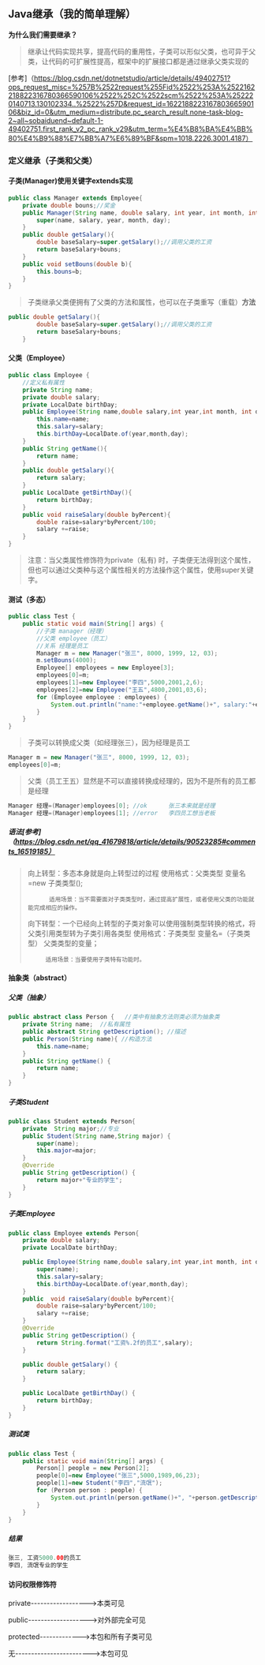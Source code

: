 ## Java继承（我的简单理解）







**为什么我们需要继承？**

> 继承让代码实现共享，提高代码的重用性，子类可以形似父类，也可异于父类，让代码的可扩展性提高，框架中的扩展接口都是通过继承父类实现的

[参考]（https://blog.csdn.net/dotnetstudio/article/details/49402751?ops_request_misc=%257B%2522request%255Fid%2522%253A%2522162218822316780366590106%2522%252C%2522scm%2522%253A%252220140713.130102334..%2522%257D&request_id=162218822316780366590106&biz_id=0&utm_medium=distribute.pc_search_result.none-task-blog-2~all~sobaiduend~default-1-49402751.first_rank_v2_pc_rank_v29&utm_term=%E4%B8%BA%E4%BB%80%E4%B9%88%E7%BB%A7%E6%89%BF&spm=1018.2226.3001.4187）



### 定义继承（子类和父类）

#### 子类(Manager)使用关键字extends实现

```java
public class Manager extends Employee{
    private double bouns;//奖金
    public Manager(String name, double salary, int year, int month, int day) {
        super(name, salary, year, month, day);
    }
    public double getSalary(){
        double baseSalary=super.getSalary();//调用父类的工资
        return baseSalary+bouns;
    }
    public void setBouns(double b){
        this.bouns=b;
    }
}
```

> 子类继承父类便拥有了父类的方法和属性，也可以在子类重写（重载）**方法**

```java
public double getSalary(){
        double baseSalary=super.getSalary();//调用父类的工资
        return baseSalary+bouns;
    }
```

#### 父类（Employee）

```java
public class Employee {
    //定义私有属性
    private String name;
    private double salary;
    private LocalDate birthDay;
    public Employee(String name,double salary,int year,int month, int day){
        this.name=name;
        this.salary=salary;
        this.birthDay=LocalDate.of(year,month,day);
    }
    public String getName(){
        return name;
    }
    public double getSalary(){
        return salary;
    }
    public LocalDate getBirthDay(){
        return birthDay;
    }
    public void raiseSalary(double byPercent){
        double raise=salary*byPercent/100;
        salary +=raise;
    }
}
```

> 注意：当父类属性修饰符为private（私有) 时，子类便无法得到这个属性，但也可以通过父类种与这个属性相关的方法操作这个属性，使用super关键字。

#### 测试（多态）

```java
public class Test {
    public static void main(String[] args) {
        //子类 manager（经理）
        //父类 employee（员工）
        //关系 经理是员工
        Manager m = new Manager("张三", 8000, 1999, 12, 03);
        m.setBouns(4000);
        Employee[] employees = new Employee[3];
        employees[0]=m;
        employees[1]=new Employee("李四",5000,2001,2,6);
        employees[2]=new Employee("王五",4800,2001,03,6);
        for (Employee employee : employees) {
            System.out.println("name:"+employee.getName()+", salary:"+employee.getSalary()+", birthDay:"+employee.getBirthDay());
        }
    }
}
```

> 子类可以转换成父类（如经理张三），因为经理是员工

```java
Manager m = new Manager("张三", 8000, 1999, 12, 03);
employees[0]=m;
```

> 父类（员工王五）显然是不可以直接转换成经理的，因为不是所有的员工都是经理

```java
Manager 经理=(Manager)employees[0]; //ok      张三本来就是经理
Manager 经理=(Manager)employees[1]; //error   李四员工想当老板
```

##### 语法[参考]（https://blog.csdn.net/qq_41679818/article/details/90523285#comments_16519185）

> 向上转型：多态本身就是向上转型过的过程
>  使用格式：父类类型 变量名=new 子类类型();
>
>           适用场景：当不需要面对子类类型时，通过提高扩展性，或者使用父类的功能就能完成相应的操作。
>
> 向下转型：一个已经向上转型的子类对象可以使用强制类型转换的格式，将父类引用类型转为子类引用各类型
>           使用格式：子类类型 变量名=（子类类型） 父类类型的变量；
>
>          适用场景：当要使用子类特有功能时。

#### 抽象类（abstract）

##### 父类（抽象）

```java
public abstract class Person {   //类中有抽象方法则类必须为抽象类
    private String name;  //私有属性
    public abstract String getDescription(); //描述
    public Person(String name){ //构造方法
        this.name=name;
    }
    public String getName() {
        return name;
    }
}
```

##### 子类Student

```java
public class Student extends Person{
    private  String major;//专业
    public Student(String name,String major) {
        super(name);
        this.major=major;
    }
    @Override
    public String getDescription() {
        return major+"专业的学生";
    }
}
```

##### 子类Employee

```java
public class Employee extends Person{
    private double salary;
    private LocalDate birthDay;

    public Employee(String name,double salary,int year,int month, int day) {
        super(name);
        this.salary=salary;
        this.birthDay=LocalDate.of(year,month,day);
    }
    public  void raiseSalary(double byPercent){
        double raise=salary*byPercent/100;
        salary +=raise;
    }
    @Override
    public String getDescription() {
        return String.format("工资%.2f的员工",salary);
    }

    public double getSalary() {
        return salary;
    }

    public LocalDate getBirthDay() {
        return birthDay;
    }
}
```

##### 测试类

```java
public class Test {
    public static void main(String[] args) {
        Person[] people = new Person[2];
        people[0]=new Employee("张三",5000,1989,06,23);
        people[1]=new Student("李四","流氓");
        for (Person person : people) {
            System.out.println(person.getName()+", "+person.getDescription());
        }
    }
}
```

##### 结果

```java
张三, 工资5000.00的员工
李四, 流氓专业的学生
```

#### 访问权限修饰符

private------------------>本类可见

public------------------->对外部完全可见

protected------------->本包和所有子类可见

无------------------------>本包可见

